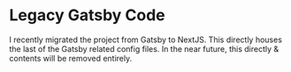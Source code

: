 Legacy Gatsby Code
====

I recently migrated the project from Gatsby to NextJS.  This directly houses the
last of the Gatsby related config files.  In the near future, this directly & contents
will be removed entirely.

